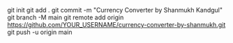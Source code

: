 git init
git add .
git commit -m "Currency Converter by Shanmukh Kandgul"
git branch -M main
git remote add origin https://github.com/YOUR_USERNAME/currency-converter-by-shanmukh.git
git push -u origin main

